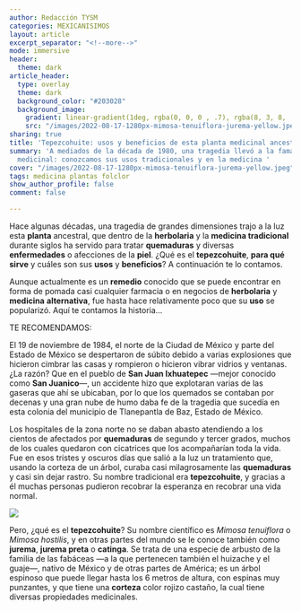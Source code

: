 ```yaml
---
author: Redacción TYSM
categories: MEXICANISIMOS
layout: article
excerpt_separator: "<!--more-->"
mode: immersive
header:
  theme: dark
article_header:
  type: overlay
  theme: dark
  background_color: "#203028"
  background_image:
    gradient: linear-gradient(1deg, rgba(0, 0, 0 , .7), rgba(8, 3, 8, .9))
    src: "/images/2022-08-17-1280px-mimosa-tenuiflora-jurema-yellow.jpeg"
sharing: true
title: 'Tepezcohuite: usos y beneficios de esta planta medicinal ancestral'
summary: 'A mediados de la década de 1980, una tragedia llevó a la fama esta planta
  medicinal: conozcamos sus usos tradicionales y en la medicina '
cover: "/images/2022-08-17-1280px-mimosa-tenuiflora-jurema-yellow.jpeg"
tags: medicina plantas folclor
show_author_profile: false
comment: false

---
```

Hace algunas décadas, una tragedia de grandes dimensiones trajo a la luz esta **planta** ancestral, que dentro de la **herbolaria** y la **medicina tradicional** durante siglos ha servido para tratar **quemaduras** y diversas **enfermedades** o afecciones de la **piel**. ¿Qué es el **tepezcohuite**, **para qué sirve** y cuáles son sus **usos** y **beneficios**? A continuación te lo contamos.

Aunque actualmente es un **remedio** conocido que se puede encontrar en forma de pomada casi cualquier farmacia o en negocios de **herbolaria** y **medicina** **alternativa**, fue hasta hace relativamente poco que su **uso** se popularizó. Aquí te contamos la historia…

TE RECOMENDAMOS:

El 19 de noviembre de 1984, el norte de la Ciudad de México y parte del Estado de México se despertaron de súbito debido a varias explosiones que hicieron cimbrar las casas y rompieron o hicieron vibrar vidrios y ventanas. ¿La razón? Que en el pueblo de **San Juan Ixhuatepec** —mejor conocido como **San Juanico**—, un accidente hizo que explotaran varias de las gaseras que ahí se ubicaban, por lo que los quemados se contaban por decenas y una gran nube de humo daba fe de la tragedia que sucedía en esta colonia del municipio de Tlanepantla de Baz, Estado de México.

Los hospitales de la zona norte no se daban abasto atendiendo a los cientos de afectados por **quemaduras** de segundo y tercer grados, muchos de los cuales quedaron con cicatrices que los acompañarían toda la vida. Fue en esos tristes y oscuros días que salió a la luz un tratamiento que, usando la corteza de un árbol, curaba casi milagrosamente las **quemaduras** y casi sin dejar rastro. Su nombre tradicional era **tepezcohuite**, y gracias a él muchas personas pudieron recobrar la esperanza en recobrar una vida normal.

![](https://upload.wikimedia.org/wikipedia/commons/5/51/Mimosa_tenuiflora_%E2%80%94_Jo%C3%A3o_de_Deus_Medeiros_003.jpg)

Pero, ¿qué es el **tepezcohuite**? Su nombre científico es _Mimosa tenuiflora_ o _Mimosa hostilis_, y en otras partes del mundo se le conoce también como **jurema**, **jurema preta** o **catinga**. Se trata de una especie de arbusto de la familia de las fabáceas —a la que pertenecen también el huizache y el guaje—, nativo de México y de otras partes de América; es un árbol espinoso que puede llegar hasta los 6 metros de altura, con espinas muy punzantes, y que tiene una **corteza** color rojizo castaño, la cual tiene diversas propiedades medicinales.
